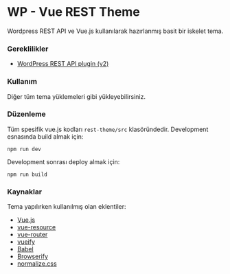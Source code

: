 # WP - Vue REST Theme

Wordpress REST API ve Vue.js kullanılarak hazırlanmış basit bir iskelet tema.

### Gereklilikler

* [WordPress REST API plugin (v2)](https://wordpress.org/plugins/rest-api)

### Kullanım

Diğer tüm tema yüklemeleri gibi yükleyebilirsiniz.

### Düzenleme

Tüm spesifik vue.js kodları `rest-theme/src` klasöründedir. Development esnasında build almak için:

```
npm run dev
```

Development sonrası deploy almak için:

```
npm run build
```

### Kaynaklar

Tema yapılırken kullanılmış olan eklentiler:

* [Vue.js](http://vuejs.org)
* [vue-resource](https://github.com/vuejs/vue-resource)
* [vue-router](https://github.com/vuejs/vue-router)
* [vueify](https://github.com/vuejs/vueify)
* [Babel](https://babeljs.io)
* [Browserify](http://browserify.org)
* [normalize.css](https://necolas.github.io/normalize.css)
